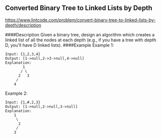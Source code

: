 ## Converted Binary Tree to Linked Lists by Depth
https://www.lintcode.com/problem/convert-binary-tree-to-linked-lists-by-depth/description

####Description
Given a binary tree, design an algorithm which creates a linked list of all the nodes at each depth (e.g., if you have a tree with depth D, you'll have D linked lists).
####Example
Example 1:
```
Input: {1,2,3,4}
Output: [1->null,2->3->null,4->null]
Explanation: 
        1
       / \
      2   3
     /
    4
```
Example 2:
```
Input: {1,#,2,3}
Output: [1->null,2->null,3->null]
Explanation: 
    1
     \
      2
     /
    3
```